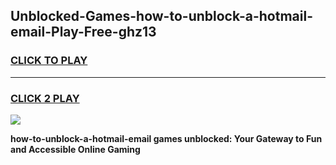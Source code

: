 
## Unblocked-Games-how-to-unblock-a-hotmail-email-Play-Free-ghz13
<h3>
<a href="https://premium76.site?title=how-to-unblock-a-hotmail-email&ref=18A1">CLICK TO PLAY</a></h3>
<hr>

<h3>
<a href="https://premium76.site?title=how-to-unblock-a-hotmail-email&ref=18A1">CLICK 2 PLAY</a>
  
</h3>

<a href="https://premium76.site?title=how-to-unblock-a-hotmail-email&ref=18A1"><img src="https://clearcache.store/games.png"></a>


**how-to-unblock-a-hotmail-email games unblocked: Your Gateway to Fun and Accessible Online Gaming**
